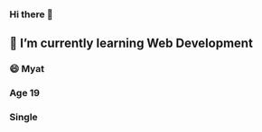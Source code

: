 ### Hi there 👋

## 🌱 I’m currently learning Web Development

### 😄 Myat

<h3>Age 19</h3>

<h3>Single</h3>



<!--
**HsuMyatPhoo/HsuMyatPhoo** is a ✨ _special_ ✨ repository because its `README.md` (this file) appears on your GitHub profile.

Here are some ideas to get you started:

- 🔭 I’m currently working on ...
- 🌱 I’m currently learning Website Design
- 👯 I’m looking to collaborate on ...
- 🤔 I’m looking for help with ...
- 💬 Ask me about ...
- 📫 How to reach me: ...
- 😄 Pronouns: ...
- ⚡ Fun fact: ...
-->
